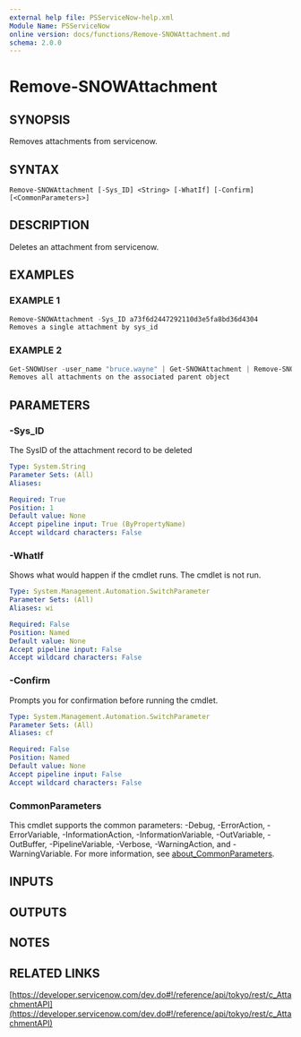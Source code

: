```yaml
---
external help file: PSServiceNow-help.xml
Module Name: PSServiceNow
online version: docs/functions/Remove-SNOWAttachment.md
schema: 2.0.0
---
```


# Remove-SNOWAttachment

## SYNOPSIS
Removes attachments from servicenow.

## SYNTAX

```
Remove-SNOWAttachment [-Sys_ID] <String> [-WhatIf] [-Confirm] [<CommonParameters>]
```

## DESCRIPTION
Deletes an attachment from servicenow.

## EXAMPLES

### EXAMPLE 1
```powershell
Remove-SNOWAttachment -Sys_ID a73f6d2447292110d3e5fa8bd36d4304
Removes a single attachment by sys_id
```

### EXAMPLE 2
```powershell
Get-SNOWUser -user_name "bruce.wayne" | Get-SNOWAttachment | Remove-SNOWAttachment -Verbose
Removes all attachments on the associated parent object
```

## PARAMETERS

### -Sys_ID
The SysID of the attachment record to be deleted

```yaml
Type: System.String
Parameter Sets: (All)
Aliases:

Required: True
Position: 1
Default value: None
Accept pipeline input: True (ByPropertyName)
Accept wildcard characters: False
```

### -WhatIf
Shows what would happen if the cmdlet runs.
The cmdlet is not run.

```yaml
Type: System.Management.Automation.SwitchParameter
Parameter Sets: (All)
Aliases: wi

Required: False
Position: Named
Default value: None
Accept pipeline input: False
Accept wildcard characters: False
```

### -Confirm
Prompts you for confirmation before running the cmdlet.

```yaml
Type: System.Management.Automation.SwitchParameter
Parameter Sets: (All)
Aliases: cf

Required: False
Position: Named
Default value: None
Accept pipeline input: False
Accept wildcard characters: False
```

### CommonParameters
This cmdlet supports the common parameters: -Debug, -ErrorAction, -ErrorVariable, -InformationAction, -InformationVariable, -OutVariable, -OutBuffer, -PipelineVariable, -Verbose, -WarningAction, and -WarningVariable. For more information, see [about_CommonParameters](http://go.microsoft.com/fwlink/?LinkID=113216).

## INPUTS

## OUTPUTS

## NOTES

## RELATED LINKS

[https://developer.servicenow.com/dev.do#!/reference/api/tokyo/rest/c_AttachmentAPI](https://developer.servicenow.com/dev.do#!/reference/api/tokyo/rest/c_AttachmentAPI)


